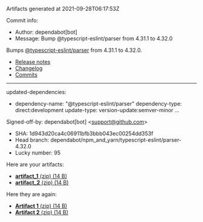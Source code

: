 Artifacts generated at 2021-09-28T06:17:53Z

Commit info:
- Author: dependabot[bot]
- Message: Bump @typescript-eslint&#x2F;parser from 4.31.1 to 4.32.0

Bumps [@typescript-eslint&#x2F;parser](https:&#x2F;&#x2F;github.com&#x2F;typescript-eslint&#x2F;typescript-eslint&#x2F;tree&#x2F;HEAD&#x2F;packages&#x2F;parser) from 4.31.1 to 4.32.0.
- [Release notes](https:&#x2F;&#x2F;github.com&#x2F;typescript-eslint&#x2F;typescript-eslint&#x2F;releases)
- [Changelog](https:&#x2F;&#x2F;github.com&#x2F;typescript-eslint&#x2F;typescript-eslint&#x2F;blob&#x2F;master&#x2F;packages&#x2F;parser&#x2F;CHANGELOG.md)
- [Commits](https:&#x2F;&#x2F;github.com&#x2F;typescript-eslint&#x2F;typescript-eslint&#x2F;commits&#x2F;v4.32.0&#x2F;packages&#x2F;parser)

---
updated-dependencies:
- dependency-name: &quot;@typescript-eslint&#x2F;parser&quot;
  dependency-type: direct:development
  update-type: version-update:semver-minor
...

Signed-off-by: dependabot[bot] &lt;support@github.com&gt;
- SHA: 1d943d20ca4c06911bfb3bbb043ec00254dd353f
- Head branch: dependabot&#x2F;npm_and_yarn&#x2F;typescript-eslint&#x2F;parser-4.32.0
- Lucky number: 95

Here are your artifacts:
- [**artifact_1** (zip) (14 B)](https:&#x2F;&#x2F;github.com&#x2F;AHW214&#x2F;github-actions&#x2F;suites&#x2F;3892216218&#x2F;artifacts&#x2F;97003186)
- [**artifact_2** (zip) (14 B)](https:&#x2F;&#x2F;github.com&#x2F;AHW214&#x2F;github-actions&#x2F;suites&#x2F;3892216218&#x2F;artifacts&#x2F;97003187)

Here they are again:
- [**Artifact 1** (zip) (14 B)](https:&#x2F;&#x2F;github.com&#x2F;AHW214&#x2F;github-actions&#x2F;suites&#x2F;3892216218&#x2F;artifacts&#x2F;97003186)
- [**Artifact 2** (zip) (14 B)](https:&#x2F;&#x2F;github.com&#x2F;AHW214&#x2F;github-actions&#x2F;suites&#x2F;3892216218&#x2F;artifacts&#x2F;97003187)
